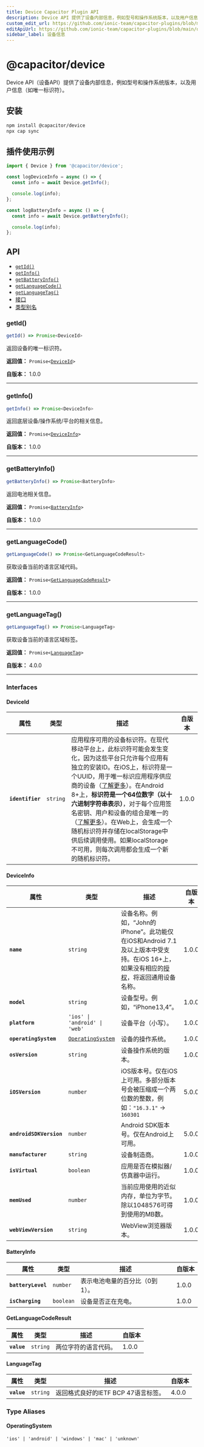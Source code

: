 ```yaml
---
title: Device Capacitor Plugin API
description: Device API 提供了设备内部信息，例如型号和操作系统版本，以及用户信息（如唯一标识符）。
custom_edit_url: https://github.com/ionic-team/capacitor-plugins/blob/main/device/README.md
editApiUrl: https://github.com/ionic-team/capacitor-plugins/blob/main/device/src/definitions.ts
sidebar_label: 设备信息
---
```


# @capacitor/device

Device API（设备API）提供了设备内部信息，例如型号和操作系统版本，以及用户信息（如唯一标识符）。

## 安装

```bash
npm install @capacitor/device
npx cap sync
```

## 插件使用示例

```typescript
import { Device } from '@capacitor/device';

const logDeviceInfo = async () => {
  const info = await Device.getInfo();

  console.log(info);
};

const logBatteryInfo = async () => {
  const info = await Device.getBatteryInfo();

  console.log(info);
};
```

## API

<docgen-index>

- [`getId()`](#getid)
- [`getInfo()`](#getinfo)
- [`getBatteryInfo()`](#getbatteryinfo)
- [`getLanguageCode()`](#getlanguagecode)
- [`getLanguageTag()`](#getlanguagetag)
- [接口](#interfaces)
- [类型别名](#type-aliases)

</docgen-index>

<docgen-api>
<!--Update the source file JSDoc comments and rerun docgen to update the docs below-->

### getId()

```typescript
getId() => Promise<DeviceId>
```

返回设备的唯一标识符。

**返回值：** <code>Promise&lt;<a href="#deviceid">DeviceId</a>&gt;</code>

**自版本：** 1.0.0

---

### getInfo()

```typescript
getInfo() => Promise<DeviceInfo>
```

返回底层设备/操作系统/平台的相关信息。

**返回值：** <code>Promise&lt;<a href="#deviceinfo">DeviceInfo</a>&gt;</code>

**自版本：** 1.0.0

---

### getBatteryInfo()

```typescript
getBatteryInfo() => Promise<BatteryInfo>
```

返回电池相关信息。

**返回值：** <code>Promise&lt;<a href="#batteryinfo">BatteryInfo</a>&gt;</code>

**自版本：** 1.0.0

---

### getLanguageCode()

```typescript
getLanguageCode() => Promise<GetLanguageCodeResult>
```

获取设备当前的语言区域代码。

**返回值：** <code>Promise&lt;<a href="#getlanguagecoderesult">GetLanguageCodeResult</a>&gt;</code>

**自版本：** 1.0.0

---

### getLanguageTag()

```typescript
getLanguageTag() => Promise<LanguageTag>
```

获取设备当前的语言区域标签。

**返回值：** <code>Promise&lt;<a href="#languagetag">LanguageTag</a>&gt;</code>

**自版本：** 4.0.0

---

### Interfaces

#### DeviceId

| 属性             | 类型                | 描述                                                                                                                                                                                                                                                                                                                                                                                                                                                                                                                                                                                                                                  | 自版本 |
| ---------------- | ------------------- | ------------------------------------------------------------------------------------------------------------------------------------------------------------------------------------------------------------------------------------------------------------------------------------------------------------------------------------------------------------------------------------------------------------------------------------------------------------------------------------------------------------------------------------------------------------------------------------------------------------------------------------- | ------ |
| **`identifier`** | <code>string</code> | 应用程序可用的设备标识符。在现代移动平台上，此标识符可能会发生变化，因为这些平台只允许每个应用有独立的安装ID。在iOS上，标识符是一个UUID，用于唯一标识应用程序供应商的设备（[了解更多](https://developer.apple.com/documentation/uikit/uidevice/1620059-identifierforvendor)）。在Android 8+上，**标识符是一个64位数字（以十六进制字符串表示）**，对于每个应用签名密钥、用户和设备的组合是唯一的（[了解更多](https://developer.android.com/reference/android/provider/Settings.Secure#ANDROID_ID)）。在Web上，会生成一个随机标识符并存储在localStorage中供后续调用使用。如果localStorage不可用，则每次调用都会生成一个新的随机标识符。 | 1.0.0  |

#### DeviceInfo

| 属性                    | 类型                                                        | 描述                                                                                                                                                                                                                                                                           | 自版本 |
| ----------------------- | ----------------------------------------------------------- | ------------------------------------------------------------------------------------------------------------------------------------------------------------------------------------------------------------------------------------------------------------------------------ | ------ |
| **`name`**              | <code>string</code>                                         | 设备名称。例如，“John的iPhone”。此功能仅在iOS和Android 7.1及以上版本中受支持。在iOS 16+上，如果没有相应的[授权](https://developer.apple.com/documentation/bundleresources/entitlements/com_apple_developer_device-information_user-assigned-device-name)，将返回通用设备名称。 | 1.0.0  |
| **`model`**             | <code>string</code>                                         | 设备型号。例如，“iPhone13,4”。                                                                                                                                                                                                                                                 | 1.0.0  |
| **`platform`**          | <code>'ios' \| 'android' \| 'web'</code>                    | 设备平台（小写）。                                                                                                                                                                                                                                                             | 1.0.0  |
| **`operatingSystem`**   | <code><a href="#operatingsystem">OperatingSystem</a></code> | 设备的操作系统。                                                                                                                                                                                                                                                               | 1.0.0  |
| **`osVersion`**         | <code>string</code>                                         | 设备操作系统的版本。                                                                                                                                                                                                                                                           | 1.0.0  |
| **`iOSVersion`**        | <code>number</code>                                         | iOS版本号。仅在iOS上可用。多部分版本号会被压缩成一个两位数的整数，例如：`"16.3.1"` -&gt; `160301`                                                                                                                                                                              | 5.0.0  |
| **`androidSDKVersion`** | <code>number</code>                                         | Android SDK版本号。仅在Android上可用。                                                                                                                                                                                                                                         | 5.0.0  |
| **`manufacturer`**      | <code>string</code>                                         | 设备制造商。                                                                                                                                                                                                                                                                   | 1.0.0  |
| **`isVirtual`**         | <code>boolean</code>                                        | 应用是否在模拟器/仿真器中运行。                                                                                                                                                                                                                                                | 1.0.0  |
| **`memUsed`**           | <code>number</code>                                         | 当前应用使用的近似内存，单位为字节。除以1048576可得到使用的MB数。                                                                                                                                                                                                              | 1.0.0  |
| **`webViewVersion`**    | <code>string</code>                                         | WebView浏览器版本。                                                                                                                                                                                                                                                            | 1.0.0  |

#### BatteryInfo

| 属性               | 类型                 | 描述                           | 自版本 |
| ------------------ | -------------------- | ------------------------------ | ------ |
| **`batteryLevel`** | <code>number</code>  | 表示电池电量的百分比（0到1）。 | 1.0.0  |
| **`isCharging`**   | <code>boolean</code> | 设备是否正在充电。             | 1.0.0  |

#### GetLanguageCodeResult

| 属性        | 类型                | 描述                 | 自版本 |
| ----------- | ------------------- | -------------------- | ------ |
| **`value`** | <code>string</code> | 两位字符的语言代码。 | 1.0.0  |

#### LanguageTag

| 属性        | 类型                | 描述                                | 自版本 |
| ----------- | ------------------- | ----------------------------------- | ------ |
| **`value`** | <code>string</code> | 返回格式良好的IETF BCP 47语言标签。 | 4.0.0  |

### Type Aliases

#### OperatingSystem

<code>'ios' | 'android' | 'windows' | 'mac' | 'unknown'</code>

</docgen-api>
